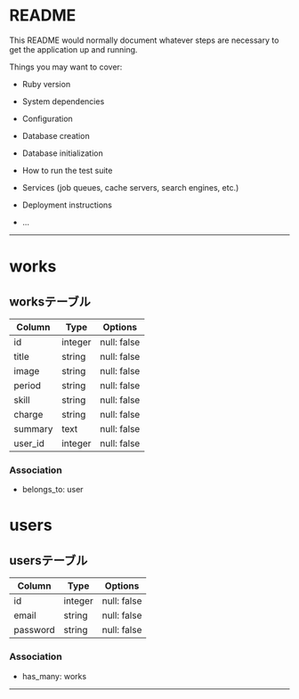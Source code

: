 # README

This README would normally document whatever steps are necessary to get the
application up and running.

Things you may want to cover:

* Ruby version

* System dependencies

* Configuration

* Database creation

* Database initialization

* How to run the test suite

* Services (job queues, cache servers, search engines, etc.)

* Deployment instructions

* ...
-------------------------------------------------------

# works

## worksテーブル
|Column         |Type   |Options    |
|---------------|-------|-----------|
|id             |integer|null: false|
|title          |string |null: false|
|image          |string |null: false|
|period         |string |null: false|
|skill          |string |null: false|
|charge         |string |null: false|
|summary        |text   |null: false|
|user_id        |integer|null: false|
### Association
- belongs_to: user

# users

## usersテーブル
|Column         |Type   |Options    |
|---------------|-------|-----------|
|id             |integer|null: false|
|email          |string |null: false|
|password       |string |null: false|
### Association
- has_many: works
-------------------------------------------------------

